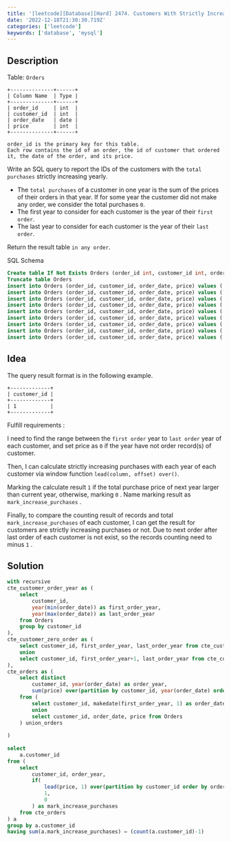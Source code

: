 ```yaml
---
title: '[leetcode][Database][Hard] 2474. Customers With Strictly Increasing Purchases'
date: '2022-12-18T21:30:30.719Z'
categories: ['leetcode']
keywords: ['database', 'mysql']
---
```


## Description

Table: `Orders`
```
+--------------+------+  
| Column Name  | Type |  
+--------------+------+  
| order_id     | int  |  
| customer_id  | int  |  
| order_date   | date |  
| price        | int  |  
+--------------+------+  

order_id is the primary key for this table.  
Each row contains the id of an order, the id of customer that ordered it, the date of the order, and its price.
```

Write an SQL query to report the IDs of the customers with the `total purchases` strictly increasing yearly.

*   The `total purchases` of a customer in one year is the sum of the prices of their orders in that year. If for some year the customer did not make any order, we consider the total purchases `0`.
*   The first year to consider for each customer is the year of their `first order`.
*   The last year to consider for each customer is the year of their `last order`.

Return the result table `in any order`.

SQL Schema
```sql
Create table If Not Exists Orders (order_id int, customer_id int, order_date date, price int)  
Truncate table Orders  
insert into Orders (order_id, customer_id, order_date, price) values ('1', '1', '2019-07-01', '1100')  
insert into Orders (order_id, customer_id, order_date, price) values ('2', '1', '2019-11-01', '1200')  
insert into Orders (order_id, customer_id, order_date, price) values ('3', '1', '2020-05-26', '3000')  
insert into Orders (order_id, customer_id, order_date, price) values ('4', '1', '2021-08-31', '3100')  
insert into Orders (order_id, customer_id, order_date, price) values ('5', '1', '2022-12-07', '4700')  
insert into Orders (order_id, customer_id, order_date, price) values ('6', '2', '2015-01-01', '700')  
insert into Orders (order_id, customer_id, order_date, price) values ('7', '2', '2017-11-07', '1000')  
insert into Orders (order_id, customer_id, order_date, price) values ('8', '3', '2017-01-01', '900')  
insert into Orders (order_id, customer_id, order_date, price) values ('9', '3', '2018-11-07', '900')
```
## Idea

The query result format is in the following example.
```
+-------------+  
| customer_id |  
+-------------+  
| 1           |  
+-------------+
```
Fulfill requirements :

I need to find the range between the `first order` year to `last order` year of each customer, and set price as `0` if the year have not order record(s) of customer.

Then, I can calculate strictly increasing purchases with each year of each customer via window function `lead(column, offset) over()`.

Marking the calculate result `1` if the total purchase price of next year larger than current year, otherwise, marking `0` . Name marking result as `mark_increase_purchases` .

Finally, to compare the counting result of records and total `mark_increase_purchases` of each customer, I can get the result for customers are strictly increasing purchases or not. Due to next order after last order of each customer is not exist, so the records counting need to minus `1` .

## Solution
```sql
with recursive  
cte_customer_order_year as (  
    select   
        customer_id,  
        year(min(order_date)) as first_order_year,   
        year(max(order_date)) as last_order_year  
    from Orders  
    group by customer_id  
),  
cte_customer_zero_order as (  
    select customer_id, first_order_year, last_order_year from cte_customer_order_year  
    union  
    select customer_id, first_order_year+1, last_order_year from cte_customer_zero_order where first_order_year < last_order_year  
),  
cte_orders as (  
    select distinct  
        customer_id, year(order_date) as order_year,  
        sum(price) over(partition by customer_id, year(order_date) order by year(order_date)) as price  
    from (  
        select customer_id, makedate(first_order_year, 1) as order_date, 0 as price from cte_customer_zero_order  
        union  
        select customer_id, order_date, price from Orders  
    ) union_orders  
      
)  
  
select  
    a.customer_id  
from (  
    select   
        customer_id, order_year,  
        if(  
            lead(price, 1) over(partition by customer_id order by order_year)-price > 0,  
            1,  
            0  
        ) as mark_increase_purchases  
    from cte_orders  
) a  
group by a.customer_id  
having sum(a.mark_increase_purchases) = (count(a.customer_id)-1)
```